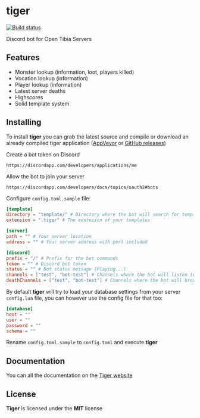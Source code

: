 # tiger

[![Build status](https://ci.appveyor.com/api/projects/status/lh43r8owobd0g6fv?svg=true)](https://ci.appveyor.com/project/Raggaer/tiger)

Discord bot for Open Tibia Servers

## Features

- Monster lookup (information, loot, players killed)
- Vocation lookup (information)
- Player lookup (information)
- Latest server deaths
- Highscores
- Solid template system

## Installing

To install **tiger** you can grab the latest source and compile or download an already compiled tiger application ([AppVeyor](https://ci.appveyor.com/project/Raggaer/tiger) or [GitHub releases](https://github.com/Raggaer/tiger/releases))

Create a bot token on Discord

`https://discordapp.com/developers/applications/me`

Allow the bot to join your server

`https://discordapp.com/developers/docs/topics/oauth2#bots`

Configure `config.toml.sample` file:

```toml
[template]
directory = "template/" # Directory where the bot will search for templates
extension = ".tiger" # The exntesion of your templates

[server]
path = "" # Your server location 
address = "" # Your server address with port included

[discord]
prefix = "/" # Prefix for the bot commands
token = "" # Discord bot token
status = "" # Bot status message (Playing...)
channels = ["test", "bot-test"] # Channels where the bot will listen to commands
deathChannels = ["test", "bot-test"] # Channels where the bot will broadcast player deaths
```

By default **tiger** will try to load your database settings from your server `config.lua` file, you can however use the config file for that too:

```toml
[database]
host = ""
user = ""
password = ""
schema = ""
```

Rename `config.toml.sample` to `config.toml` and execute **tiger**

## Documentation

You can all the documentation on the [Tiger website](https://tigerbot.org)

## License

**Tiger** is licensed under the **MIT** license